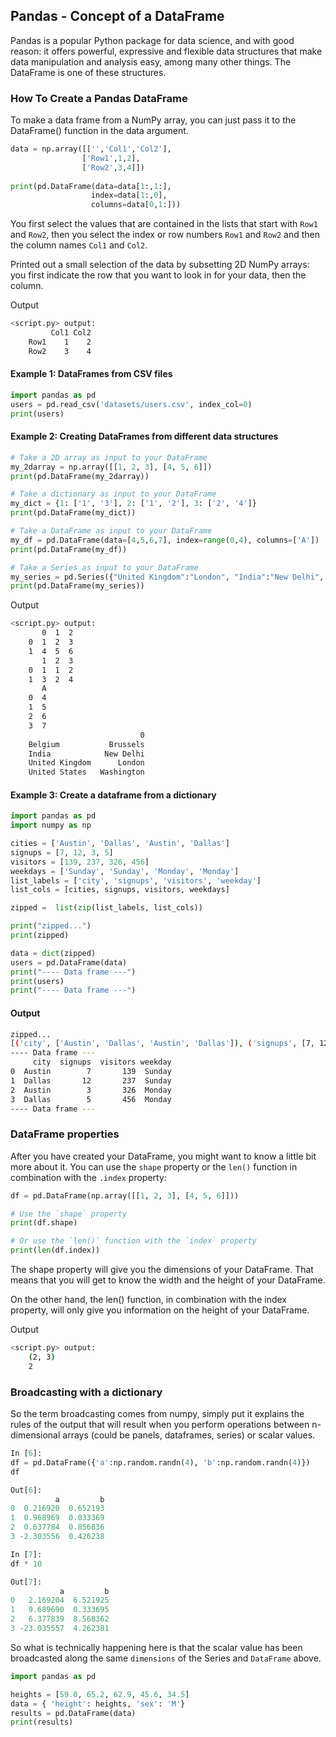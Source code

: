 ## Pandas - Concept of a DataFrame

Pandas is a popular Python package for data science, and with good reason: it offers powerful, expressive and flexible data structures that make data manipulation and analysis easy, among many other things. The DataFrame is one of these structures.

### How To Create a Pandas DataFrame

To make a data frame from a NumPy array, you can just pass it to the DataFrame() function in the data argument.

```python
data = np.array([['','Col1','Col2'],
                ['Row1',1,2],
                ['Row2',3,4]])
                
print(pd.DataFrame(data=data[1:,1:],
                  index=data[1:,0],
                  columns=data[0,1:]))
```

You first select the values that are contained in the lists that start with `Row1` and `Row2`, then you select the index or row numbers `Row1` and `Row2` and then the column names `Col1` and `Col2`.

Printed out a small selection of the data by subsetting 2D NumPy arrays: you first indicate the row that you want to look in for your data, then the column.

Output

```bash
<script.py> output:
         Col1 Col2
    Row1    1    2
    Row2    3    4
```

#### Example 1: DataFrames from CSV files

```python
import pandas as pd
users = pd.read_csv('datasets/users.csv', index_col=0)
print(users)
```

#### Example 2: Creating DataFrames from different data structures

```python
# Take a 2D array as input to your DataFrame 
my_2darray = np.array([[1, 2, 3], [4, 5, 6]])
print(pd.DataFrame(my_2darray))

# Take a dictionary as input to your DataFrame 
my_dict = {1: ['1', '3'], 2: ['1', '2'], 3: ['2', '4']}
print(pd.DataFrame(my_dict))

# Take a DataFrame as input to your DataFrame 
my_df = pd.DataFrame(data=[4,5,6,7], index=range(0,4), columns=['A'])
print(pd.DataFrame(my_df))

# Take a Series as input to your DataFrame
my_series = pd.Series({"United Kingdom":"London", "India":"New Delhi", "United States":"Washington", "Belgium":"Brussels"})
print(pd.DataFrame(my_series))
```

Output

```bash
<script.py> output:
       0  1  2
    0  1  2  3
    1  4  5  6
       1  2  3
    0  1  1  2
    1  3  2  4
       A
    0  4
    1  5
    2  6
    3  7
                             0
    Belgium           Brussels
    India            New Delhi
    United Kingdom      London
    United States   Washington
```

#### Example 3: Create a dataframe from a dictionary

```python
import pandas as pd
import numpy as np

cities = ['Austin', 'Dallas', 'Austin', 'Dallas']
signups = [7, 12, 3, 5]
visitors = [139, 237, 326, 456]
weekdays = ['Sunday', 'Sunday', 'Monday', 'Monday']
list_labels = ['city', 'signups', 'visitors', 'weekday']
list_cols = [cities, signups, visitors, weekdays]

zipped =  list(zip(list_labels, list_cols))

print("zipped...")
print(zipped)

data = dict(zipped)
users = pd.DataFrame(data)
print("---- Data frame ---")
print(users)
print("---- Data frame ---")
```
#### Output

```bash
zipped...
[('city', ['Austin', 'Dallas', 'Austin', 'Dallas']), ('signups', [7, 12, 3, 5]), ('visitors', [139, 237, 326, 456]), ('weekday', ['Sunday', 'Sunday', 'Monday', 'Monday'])]
---- Data frame ---
     city  signups  visitors weekday
0  Austin        7       139  Sunday
1  Dallas       12       237  Sunday
2  Austin        3       326  Monday
3  Dallas        5       456  Monday
---- Data frame ---
```


### DataFrame properties

After you have created your DataFrame, you might want to know a little bit more about it. You can use the `shape` property or the `len()` function in combination with the `.index` property:

```python
df = pd.DataFrame(np.array([[1, 2, 3], [4, 5, 6]]))

# Use the `shape` property
print(df.shape)

# Or use the `len()` function with the `index` property
print(len(df.index))
```

The shape property will give you the dimensions of your DataFrame. That means that you will get to know the width and the height of your DataFrame. 

On the other hand, the len() function, in combination with the index property, will only give you information on the height of your DataFrame.

Output

```bash
<script.py> output:
    (2, 3)
    2
```

### Broadcasting with a dictionary

So the term broadcasting comes from numpy, simply put it explains the rules of the output that will result when you perform operations between n-dimensional arrays (could be panels, dataframes, series) or scalar values.

```python
In [6]:    
df = pd.DataFrame({'a':np.random.randn(4), 'b':np.random.randn(4)})
df

Out[6]:
          a         b
0  0.216920  0.652193
1  0.968969  0.033369
2  0.637784  0.856836
3 -2.303556  0.426238

In [7]:    
df * 10

Out[7]:
           a         b
0   2.169204  6.521925
1   9.689690  0.333695
2   6.377839  8.568362
3 -23.035557  4.262381
```

So what is technically happening here is that the scalar value has been broadcasted along the same `dimensions` of the Series and `DataFrame` above.

```python
import pandas as pd

heights = [59.0, 65.2, 62.9, 45.6, 34.5]
data = { 'height': heights, 'sex': 'M'}
results = pd.DataFrame(data)
print(results)
```


